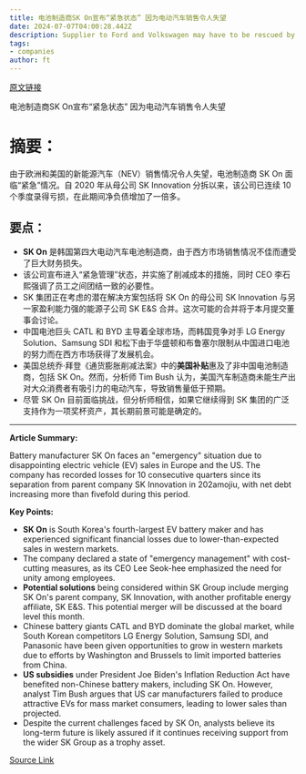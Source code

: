 ```yaml
---
title: 电池制造商SK On宣布“紧急状态” 因为电动汽车销售令人失望
date: 2024-07-07T04:00:28.442Z
description: Supplier to Ford and Volkswagen may have to be rescued by its South Korean parent as losses mount
tags: 
- companies
author: ft
---
```


[原文链接](https://ft.com/content/5affede6-1f1d-458e-b4d0-e2e7e902dcca)

电池制造商SK On宣布“紧急状态” 因为电动汽车销售令人失望

# 摘要：

由于欧洲和美国的新能源汽车（NEV）销售情况令人失望，电池制造商 SK On 面临“紧急”情况。自 2020 年从母公司 SK Innovation 分拆以来，该公司已连续 10 个季度录得亏损，在此期间净负债增加了一倍多。

## 要点：
- **SK On** 是韩国第四大电动汽车电池制造商，由于西方市场销售情况不佳而遭受了巨大财务损失。
- 该公司宣布进入“紧急管理”状态，并实施了削减成本的措施，同时 CEO 李石熙强调了员工之间团结一致的必要性。
- SK 集团正在考虑的潜在解决方案包括将 SK On 的母公司 SK Innovation 与另一家盈利能力强的能源子公司 SK E&S 合并。这次可能的合并将于本月提交董事会讨论。
- 中国电池巨头 CATL 和 BYD 主导着全球市场，而韩国竞争对手 LG Energy Solution、Samsung SDI 和松下由于华盛顿和布鲁塞尔限制从中国进口电池的努力而在西方市场获得了发展机会。
- 美国总统乔·拜登《通货膨胀削减法案》中的**美国补贴**惠及了非中国电池制造商，包括 SK On。然而，分析师 Tim Bush 认为，美国汽车制造商未能生产出对大众消费者有吸引力的电动汽车，导致销售量低于预期。
- 尽管 SK On 目前面临挑战，但分析师相信，如果它继续得到 SK 集团的广泛支持作为一项奖杯资产，其长期前景可能是确定的。

---

 **Article Summary:**  

Battery manufacturer SK On faces an "emergency" situation due to disappointing electric vehicle (EV) sales in Europe and the US. The company has recorded losses for 10 consecutive quarters since its separation from parent company SK Innovation in 202amojiu, with net debt increasing more than fivefold during this period.

**Key Points:**  
- **SK On** is South Korea's fourth-largest EV battery maker and has experienced significant financial losses due to lower-than-expected sales in western markets.
- The company declared a state of "emergency management" with cost-cutting measures, as its CEO Lee Seok-hee emphasized the need for unity among employees.
- **Potential solutions** being considered within SK Group include merging SK On's parent company, SK Innovation, with another profitable energy affiliate, SK E&S. This potential merger will be discussed at the board level this month.
- Chinese battery giants CATL and BYD dominate the global market, while South Korean competitors LG Energy Solution, Samsung SDI, and Panasonic have been given opportunities to grow in western markets due to efforts by Washington and Brussels to limit imported batteries from China.
- **US subsidies** under President Joe Biden's Inflation Reduction Act have benefited non-Chinese battery makers, including SK On. However, analyst Tim Bush argues that US car manufacturers failed to produce attractive EVs for mass market consumers, leading to lower sales than projected.
- Despite the current challenges faced by SK On, analysts believe its long-term future is likely assured if it continues receiving support from the wider SK Group as a trophy asset.

[Source Link](https://ft.com/content/5affede6-1f1d-458e-b4d0-e2e7e902dcca)

